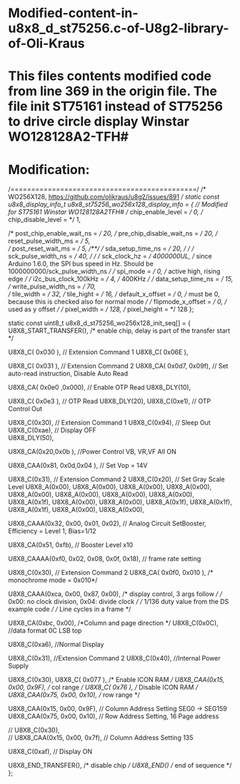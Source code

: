 # Modified-content-in-u8x8_d_st75256.c-of-U8g2-library-of-Oli-Kraus

# This files contents modified code from line 369 in the origin file. The file init ST75161 instead of ST75256 to drive circle display Winstar WO128128A2-TFH#


# Modification:
/*=============================================*/
/* WO256X128, https://github.com/olikraus/u8g2/issues/891  */
 static const u8x8_display_info_t u8x8_st75256_wo256x128_display_info =
{                                     // Modified for ST75161 Winstar WO128128A2TFH#
  /* chip_enable_level = */ 0,
  /* chip_disable_level = */ 1,
  
  /* post_chip_enable_wait_ns = */ 20,
  /* pre_chip_disable_wait_ns = */ 20,
  /* reset_pulse_width_ms = */ 5, 	
  /* post_reset_wait_ms = */ 5, 		/**/
  /* sda_setup_time_ns = */ 20,		/* */
  /* sck_pulse_width_ns = */ 40,	/*  */
  /* sck_clock_hz = */ 4000000UL,	/* since Arduino 1.6.0, the SPI bus speed in Hz. Should be  1000000000/sck_pulse_width_ns */
  /* spi_mode = */ 0,		/* active high, rising edge */
  /* i2c_bus_clock_100kHz = */ 4,	/* 400KHz */
  /* data_setup_time_ns = */ 15,
  /* write_pulse_width_ns = */ 70,	
  /* tile_width = */ 32,
  /* tile_hight = */ 16,
  /* default_x_offset = */ 0,	/* must be 0, because this is checked also for normal mode */
  /* flipmode_x_offset = */ 0,		/* used as y offset */
  /* pixel_width = */ 128,
  /* pixel_height = */ 128
};


static const uint8_t u8x8_d_st75256_wo256x128_init_seq[] = {
  U8X8_START_TRANSFER(),             	/* enable chip, delay is part of the transfer start */

  U8X8_C( 0x030 ),				// Extension Command 1
  U8X8_C( 0x06E ),			
  
  U8X8_C( 0x031 ),			    // Extension Command 2
  U8X8_CA( 0x0d7, 0x09f),	    // Set auto-read instruction, Disable Auto Read
  
  U8X8_CA( 0x0e0 ,0x000),      // Enable OTP Read
  U8X8_DLY(10),
  
  U8X8_C( 0x0e3 ),              // OTP Read
  U8X8_DLY(20),
  U8X8_C(0xe1),          // OTP Control Out
  
  U8X8_C(0x30),          // Extension Command 1
  U8X8_C(0x94),          // Sleep Out
  U8X8_C(0xae),          // Display OFF  
  U8X8_DLY(50),
    
  U8X8_CA(0x20,0x0b ),          //Power Control VB, VR,VF All ON
  
  U8X8_CAA(0x81, 0x0d,0x04 ),   // Set Vop = 14V
  
  U8X8_C(0x31),            // Extension Command 2
  U8X8_C(0x20),           // Set Gray Scale Level
  U8X8_A(0x00),
  U8X8_A(0x00),
  U8X8_A(0x00),
  U8X8_A(0x00),
  U8X8_A(0x00),
  U8X8_A(0x00),
  U8X8_A(0x00),
  U8X8_A(0x00),
  U8X8_A(0x1f),
  U8X8_A(0x00),
  U8X8_A(0x00),
  U8X8_A(0x1f),
  U8X8_A(0x1f),
  U8X8_A(0x1f),
  U8X8_A(0x00),
  U8X8_A(0x00),

  U8X8_CAAA(0x32, 0x00, 0x01, 0x02),  // Analog Circuit SetBooster, Efficiency = Level 1, Bias=1/12

  U8X8_CA(0x51, 0xfb),          // Booster Level x10

  U8X8_CAAAA(0xf0, 0x02, 0x08, 0x0f, 0x18),  // frame rate setting

  U8X8_C(0x30),                 // Extension Command 2
  U8X8_CA( 0x0f0, 0x010 ),		/* monochrome mode  = 0x010*/

  U8X8_CAAA(0xca, 0x00, 0x87, 0x00),     /* display control, 3 args follow  */
  /* 0x00: no clock division, 0x04: divide clock */
  /* 1/136 duty value from the DS example code */
  /* Line cycles in a frame */

  U8X8_CA(0xbc, 0x00),      /*Column and page direction  */
  U8X8_C(0x0C),       //data format 0C LSB top

  U8X8_C(0xa6),       //Normal Display
  
  U8X8_C(0x31),       //Extension Command 2
  U8X8_C(0x40),       //Internal Power Supply

  U8X8_C(0x30),
  U8X8_C( 0x077 ),				/* Enable ICON RAM */
  U8X8_CAA(0x15, 0x00, 0x9F),		/* col range */
  U8X8_C( 0x76 ),				/* Disable ICON RAM */
  U8X8_CAA(0x75, 0x00, 0x10),		/* row range */
  
  U8X8_CAA(0x15, 0x00, 0x9F),      // Column Address Setting SEG0 -> SEG159
  U8X8_CAA(0x75, 0x00, 0x10),       // Row Address Setting,  16 Page address

//  U8X8_C(0x30),      
//  U8X8_CAA(0x15, 0x00, 0x7f),         // Column Address Setting 135
  
  U8X8_C(0xaf),                 // Display ON
  
  U8X8_END_TRANSFER(),             	/* disable chip */
  U8X8_END()             			/* end of sequence */
};


